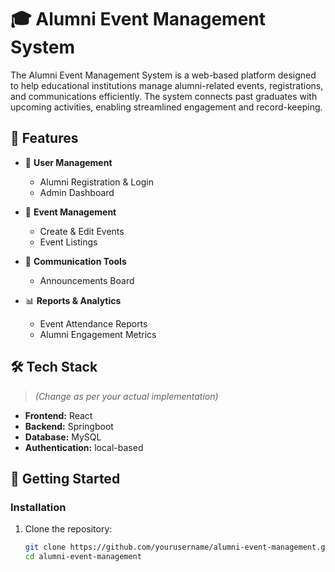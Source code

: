 # 🎓 Alumni Event Management System

The Alumni Event Management System is a web-based platform designed to help educational institutions
manage alumni-related events, registrations, and communications efficiently. The system connects past
graduates with upcoming activities, enabling streamlined engagement and record-keeping.

## 🚀 Features

- 👥 **User Management**  
  - Alumni Registration & Login  
  - Admin Dashboard

- 📅 **Event Management**  
  - Create & Edit Events  
  - Event Listings  

- 💬 **Communication Tools**  
  - Announcements Board

- 📊 **Reports & Analytics**  
  - Event Attendance Reports  
  - Alumni Engagement Metrics

## 🛠️ Tech Stack

> *(Change as per your actual implementation)*

- **Frontend:** React
- **Backend:** Springboot 
- **Database:** MySQL
- **Authentication:** local-based

## 🏁 Getting Started


### Installation

1. Clone the repository:

   ```bash
   git clone https://github.com/yourusername/alumni-event-management.git
   cd alumni-event-management
